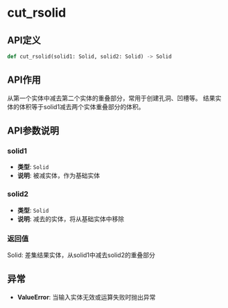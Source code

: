 # cut_rsolid

## API定义

```python
def cut_rsolid(solid1: Solid, solid2: Solid) -> Solid
```

## API作用

从第一个实体中减去第二个实体的重叠部分，常用于创建孔洞、凹槽等。
结果实体的体积等于solid1减去两个实体重叠部分的体积。

## API参数说明

### solid1

- **类型**: `Solid`
- **说明**: 被减实体，作为基础实体

### solid2

- **类型**: `Solid`
- **说明**: 减去的实体，将从基础实体中移除

### 返回值

Solid: 差集结果实体，从solid1中减去solid2的重叠部分

## 异常

- **ValueError**: 当输入实体无效或运算失败时抛出异常
